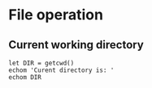 # File operation



## Current working directory

```
let DIR = getcwd()
echom 'Curent directory is: '
echom DIR
```

